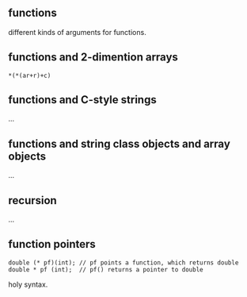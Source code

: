 ## functions
different kinds of arguments for functions.

## functions and 2-dimention arrays
```
*(*(ar+r)+c)
```

## functions and C-style strings
...

## functions and string class objects and array objects
...

## recursion
...

## function pointers
```
double (* pf)(int); // pf points a function, which returns double
double * pf (int);  // pf() returns a pointer to double
```
holy syntax.



